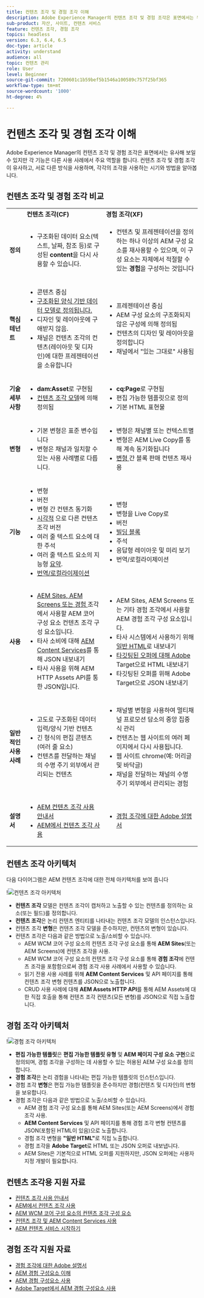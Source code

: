 ```yaml
---
title: 컨텐츠 조각 및 경험 조각 이해
description: Adobe Experience Manager의 컨텐츠 조각 및 경험 조각은 표면에서는 유사해 보일 수 있지만 각 기능은 다른 사용 사례에서 주요 역할을 합니다. 컨텐츠 조각 및 경험 조각이 유사하고, 서로 다른 방식을 사용하며, 각각의 조각을 사용하는 시기와 방법을 알아봅니다.
sub-product: 자산, 사이트, 컨텐츠 서비스
feature: 컨텐츠 조각, 경험 조각
topics: headless
version: 6.3, 6.4, 6.5
doc-type: article
activity: understand
audience: all
topic: 컨텐츠 관리
role: User
level: Beginner
source-git-commit: 7200601c1b59bef5b1546a100589c757f25bf365
workflow-type: tm+mt
source-wordcount: '1000'
ht-degree: 4%

---
```



# 컨텐츠 조각 및 경험 조각 이해

Adobe Experience Manager의 컨텐츠 조각 및 경험 조각은 표면에서는 유사해 보일 수 있지만 각 기능은 다른 사용 사례에서 주요 역할을 합니다. 컨텐츠 조각 및 경험 조각이 유사하고, 서로 다른 방식을 사용하며, 각각의 조각을 사용하는 시기와 방법을 알아봅니다.

## 컨텐츠 조각 및 경험 조각 비교

<table>
<tbody><tr><td><strong> </strong></td>
<td><strong>컨텐츠 조각(CF)</strong></td>
<td><strong>경험 조각(XF)</strong></td>
</tr><tr><td><strong>정의</strong></td>
<td><ul>
<li>구조화된 데이터 요소(텍스트, 날짜, 참조 등)로 구성된 <strong>content</strong>을 다시 사용할 수 있습니다.</li>
</ul>
</td>
<td><ul>
<li>컨텐츠 및 프레젠테이션을 정의하는 하나 이상의 AEM 구성 요소를 재사용할 수 있으며, 이 구성 요소는 자체에서 적절할 수 있는 <strong>경험</strong>을 구성하는 것입니다</li>
</ul>
</td>
</tr><tr><td><strong>핵심 테넌트</strong></td>
<td><ul>
<li>콘텐츠 중심</li>
<li><a href="https://helpx.adobe.com/experience-manager/6-5/assets/using/content-fragments-models.html" target="_blank">구조화된 양식 기반 데이터 모델로 정의됩니다.</a></li>
<li>디자인 및 레이아웃에 구애받지 않음.</li>
<li>채널은 컨텐츠 조각의 컨텐츠(레이아웃 및 디자인)에 대한 프레젠테이션을 소유합니다</li>
</ul>
</td>
<td><ul>
<li>프레젠테이션 중심</li>
<li>AEM 구성 요소의 구조화되지 않은 구성에 의해 정의됨</li>
<li>컨텐츠의 디자인 및 레이아웃을 정의합니다</li>
<li>채널에서 "있는 그대로" 사용됨</li>
</ul>
</td>
</tr><tr><td><strong>기술 세부 사항</strong></td>
<td><ul>
<li><strong>dam:Asset</strong>로 구현됨</li>
<li><a href="https://helpx.adobe.com/experience-manager/6-5/assets/using/content-fragments-models.html" target="_blank">컨텐츠 조각 모델</a>에 의해 정의됨</li>
</ul>
</td>
<td><ul>
<li><strong>cq:Page</strong>로 구현됨</li>
<li>편집 가능한 템플릿으로 정의</li>
<li>기본 HTML 표현물</li>
</ul>
</td>
</tr><tr><td><strong>변형</strong></td>
<td><ul>
<li>기본 변형은 표준 변수입니다</li>
<li>변형은 채널과 일치할 수 있는 사용 사례별로 다릅니다.</li>
</ul>
</td>
<td><ul>
<li>변형은 채널별 또는 컨텍스트별</li>
<li>변형은 AEM Live Copy를 통해 계속 동기화됩니다</li>
<li><a href="https://helpx.adobe.com/experience-manager/6-5/sites/authoring/using/experience-fragments.html#BuildingBlocks" target="_blank">변형 </a> 간 블록 판매 컨텐츠 재사용</li>
</ul>
</td>
</tr><tr><td><strong>기능</strong></td>
<td><ul>
<li>변형</li>
<li>버전</li>
<li><a href="https://helpx.adobe.com/experience-manager/6-5/assets/using/content-fragments-variations.html#SynchronizingwithMaster" target="_blank"></a> 변형 간 컨텐츠 동기화</li>
<li><a href="https://helpx.adobe.com/experience-manager/6-5/assets/using/content-fragments-managing.html#ComparingFragmentVersions" target="_blank">시각적</a> 으로 다른 컨텐츠 조각 버전</li>
<li><a href="https://helpx.adobe.com/experience-manager/6-5/assets/using/content-fragments-variations.html#AnnotatingaContentFragment" target="_blank"></a> 여러 줄 텍스트 요소에 대한 주석</li>
<li>여러 줄 텍스트 요소의 지능형 <a href="https://helpx.adobe.com/experience-manager/6-5/assets/using/content-fragments-variations.html#SummarizingText" target="_blank">요약</a>.</li>
<li><a href="https://helpx.adobe.com/experience-manager/6-5/assets/using/creating-translation-projects-for-content-fragments.html" target="_blank">번역/로컬라이제이션</a></li>
</ul>
</td>
<td><ul>
<li>변형</li>
<li>변형을 Live Copy로</li>
<li>버전</li>
<li><a href="https://helpx.adobe.com/experience-manager/6-5/sites/authoring/using/experience-fragments.html#BuildingBlocks" target="_blank">빌딩 블록</a></li>
<li>주석</li>
<li>응답형 레이아웃 및 미리 보기</li>
<li>번역/로컬라이제이션</li>
</ul>
</td>
</tr><tr><td><strong>사용</strong></td>
<td><ul>
<li><a href="https://experienceleague.adobe.com/docs/experience-manager-core-components/using/components/content-fragment-component.html" target="_blank">AEM Sites, AEM Screens 또는 경험 </a> 조각에서 사용할 AEM 코어 구성 요소 컨텐츠 조각 구성 요소입니다.</li>
<li>타사 소비에 대해 <a href="https://helpx.adobe.com/experience-manager/kt/sites/using/content-services-tutorial-use.html" target="_blank">AEM Content Services</a>를 통해 JSON 내보내기</li>
<li>타사 사용을 위해 AEM HTTP Assets API를 통한 JSON입니다.</li>
</ul>
</td>
<td><ul>
<li>AEM Sites, AEM Screens 또는 기타 경험 조각에서 사용할 AEM 경험 조각 구성 요소입니다.</li>
<li>타사 시스템에서 사용하기 위해 <a href="https://helpx.adobe.com/experience-manager/6-5/sites/authoring/using/experience-fragments.html#ThePlainHTMLRendition" target="_blank">일반 HTML</a>로 내보내기</li>
<li><a href="https://helpx.adobe.com/kr/experience-manager/6-5/sites/administering/using/experience-fragments-target.html" target="_blank">타깃팅된 오퍼에 대해 Adobe </a> Target으로 HTML 내보내기</li>
<li>타깃팅된 오퍼를 위해 Adobe Target으로 JSON 내보내기</li>
</ul>
</td>
</tr><tr><td><strong>일반적인 사용 사례</strong></td>
<td><ul>
<li>고도로 구조화된 데이터 입력/양식 기반 컨텐츠</li>
<li>긴 형식의 편집 콘텐츠(여러 줄 요소)</li>
<li>컨텐츠를 전달하는 채널의 수명 주기 외부에서 관리되는 컨텐츠</li>
</ul>
</td>
<td><ul>
<li>채널별 변형을 사용하여 멀티채널 프로모션 담소의 중앙 집중식 관리</li>
<li>컨텐츠는 웹 사이트의 여러 페이지에서 다시 사용됩니다.</li>
<li>웹 사이트 chrome(예: 머리글 및 바닥글)</li>
<li>채널을 전달하는 채널의 수명 주기 외부에서 관리되는 경험</li>
</ul>
</td>
</tr><tr><td><strong>설명서</strong></td>
<td><ul>
<li><a href="https://helpx.adobe.com/experience-manager/6-5/assets/user-guide.html?topic=/experience-manager/6-5/assets/morehelp/content-fragments.ug.js" target="_blank">AEM 컨텐츠 조각 사용 안내서</a></li>
<li><a href="https://helpx.adobe.com/experience-manager/kt/sites/using/content-fragments-feature-video-use.html" target="_blank">AEM에서 컨텐츠 조각 사용</a></li>
</ul>
</td>
<td><ul>
<li><a href="https://helpx.adobe.com/experience-manager/6-5/sites/authoring/using/experience-fragments.html" target="_blank">경험 조각에 대한 Adobe 설명서</a></li>
</ul>
</td>
</tr></tbody></table>

## 컨텐츠 조각 아키텍처

다음 다이어그램은 AEM 컨텐츠 조각에 대한 전체 아키텍처를 보여 줍니다

!![컨텐츠 조각 아키텍처](./assets/content-fragments-architecture.png)

+ **컨텐츠 조각** 모델은 컨텐츠 조각이 캡처하고 노출할 수 있는 컨텐츠를 정의하는 요소(또는 필드)를 정의합니다.
+ **컨텐츠 조각**&#x200B;은 논리 컨텐츠 엔티티를 나타내는 컨텐츠 조각 모델의 인스턴스입니다.
+ 컨텐츠 조각 **변형**&#x200B;은 컨텐츠 조각 모델을 준수하지만, 컨텐츠의 변형이 있습니다.
+ 컨텐츠 조각은 다음과 같은 방법으로 노출/소비할 수 있습니다.
   + AEM WCM 코어 구성 요소의 컨텐츠 조각 구성 요소를 통해 **AEM Sites**(또는 AEM Screens)에 컨텐츠 조각을 사용.
   + AEM WCM 코어 구성 요소의 컨텐츠 조각 구성 요소를 통해 **경험 조각**&#x200B;에 컨텐츠 조각을 포함함으로써 경험 조각 사용 사례에서 사용할 수 있습니다.
   + 읽기 전용 사용 사례를 위해 **AEM Content Services** 및 API 페이지를 통해 컨텐츠 조각 변형 컨텐츠를 JSON으로 노출합니다.
   + CRUD 사용 사례에 대해 **AEM Assets HTTP API**&#x200B;를 통해 AEM Assets에 대한 직접 호출을 통해 컨텐츠 조각 컨텐츠(모든 변형)를 JSON으로 직접 노출합니다.

## 경험 조각 아키텍처

!![경험 조각 아키텍처](./assets/experience-fragments-architecture.png)

+ **편집 가능한 템플릿**&#x200B;은  **편집 가능한 템플릿 유형** 및  **AEM 페이지 구성 요소 구현**&#x200B;으로 정의되며, 경험 조각을 구성하는 데 사용할 수 있는 허용된 AEM 구성 요소를 정의합니다.
+ **경험 조각**&#x200B;은 논리 경험을 나타내는 편집 가능한 템플릿의 인스턴스입니다.
+ 경험 조각 **변형**&#x200B;은 편집 가능한 템플릿을 준수하지만 경험(컨텐츠 및 디자인)의 변형을 보유합니다.
+ 경험 조각은 다음과 같은 방법으로 노출/소비할 수 있습니다.
   + AEM 경험 조각 구성 요소를 통해 AEM Sites(또는 AEM Screens)에서 경험 조각 사용.
   + **AEM Content Services** 및 API 페이지를 통해 경험 조각 변형 컨텐츠를 JSON(포함된 HTML이 있음)으로 노출합니다.
   + 경험 조각 변형을 **&quot;일반 HTML&quot;**&#x200B;로 직접 노출합니다.
   + 경험 조각을 **Adobe Target**&#x200B;로 HTML 또는 JSON 오퍼로 내보냅니다.
   + AEM Sites은 기본적으로 HTML 오퍼를 지원하지만, JSON 오퍼에는 사용자 지정 개발이 필요합니다.

## 컨텐츠 조각용 지원 자료

+ [컨텐츠 조각 사용 안내서](https://helpx.adobe.com/experience-manager/6-5/assets/user-guide.html?topic=/experience-manager/6-5/assets/morehelp/content-fragments.ug.js)
+ [AEM에서 컨텐츠 조각 사용](https://helpx.adobe.com/experience-manager/kt/sites/using/content-fragments-feature-video-use.html)
+ [AEM WCM 코어 구성 요소의 컨텐츠 조각 구성 요소](https://experienceleague.adobe.com/docs/experience-manager-core-components/using/components/content-fragment-component.html)
+ [컨텐츠 조각 및 AEM Content Services 사용](https://helpx.adobe.com/experience-manager/kt/sites/using/structured-fragments-content-services-feature-video-use.html)
+ [AEM 컨텐츠 서비스 시작하기](https://helpx.adobe.com/experience-manager/kt/sites/using/content-services-tutorial-use.html)

## 경험 조각 지원 자료

+ [경험 조각에 대한 Adobe 설명서](https://helpx.adobe.com/experience-manager/6-5/sites/authoring/using/experience-fragments.html)
+ [AEM 경험 구성요소 이해](https://helpx.adobe.com/experience-manager/kt/sites/using/experience-fragments-feature-video-understand.html)
+ [AEM 경험 구성요소 사용](https://helpx.adobe.com/experience-manager/kt/sites/using/experience-fragments-feature-video-use.html)
+ [Adobe Target에서 AEM 경험 구성요소 사용](https://medium.com/adobetech/experience-fragments-and-adobe-target-d8d74381b9b2)
